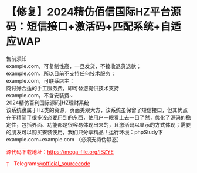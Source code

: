 # 【修复】2024精仿佰信国际HZ平台源码：短信接口+激活码+匹配系统+自适应WAP

售前须知<br>example.com，可复制性高，一旦发货，不接收退货退款；<br>example.com，所以目前不支持任何技术服务；<br>example.com，可联系店主：<br>商讨好合适的手工服务费，即可替您提供技术支持<br>example.com，不含安装费~<br>2024精仿百利国际源码|HZ理财系统<br>该系统隶属于HZ类的资源，页面美观大方，该系统虽保留了短信接口，但其优点在于精简了很多没必要用到的东西，使用户一眼看上去一目了然，优化了源码的稳定性，包括界面、功能都是很容易体现出来的，且激活码以显示的方式体现；需要的朋友可以购买安装使用，我们只分享精品！运行环境：phpStudy下 example.com+example.com （必须支持伪静态）<br>


<p style="color: red;">源代码下载地址：<a href="https://mega-file.org/lBZYE" style="color: red;">https://mega-file.org/lBZYE</a></p><p style="color: red;"><img src="https://cdn-icons-png.flaticon.com/512/2111/2111646.png" alt="Telegram Icon" style="width: 16px; vertical-align: middle; margin-right: 5px;">Telegram:<a href="https://t.me/official_sourcecode" style="color: red;">@official_sourcecode</a></p>